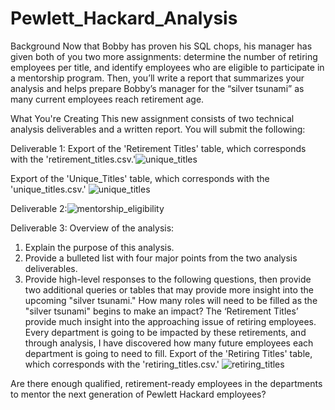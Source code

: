 # Pewlett_Hackard_Analysis
Background
Now that Bobby has proven his SQL chops, his manager has given both of you two more assignments: determine the number of retiring employees per title, and identify employees who are eligible to participate in a mentorship program. Then, you’ll write a report that summarizes your analysis and helps prepare Bobby’s manager for the “silver tsunami” as many current employees reach retirement age.

What You're Creating
This new assignment consists of two technical analysis deliverables and a written report. You will submit the following:

Deliverable 1:
Export of the 'Retirement Titles' table, which corresponds with the 'retirement_titles.csv.'![unique_titles](https://user-images.githubusercontent.com/67697826/198502212-5e594c15-30e8-4011-97bd-0e4b1fd3fda9.png)








Export of the 'Unique_Titles' table, which corresponds with the 'unique_titles.csv.' ![unique_titles](https://user-images.githubusercontent.com/67697826/198502534-76ebced5-7a4a-482a-bb6b-915053fe0bd6.png)

Deliverable 2:![mentorship_eligibility](https://user-images.githubusercontent.com/67697826/198503811-2fe510a4-2f88-4d46-b2d0-019ce0341bf5.png)

Deliverable 3:
Overview of the analysis: 
1. Explain the purpose of this analysis.
2. Provide a bulleted list with four major points from the two analysis deliverables.
3. Provide high-level responses to the following questions, then provide two additional queries or tables that may provide more insight into the upcoming "silver tsunami."
How many roles will need to be filled as the "silver tsunami" begins to make an impact?
The ‘Retirement Titles’ provide much insight into the approaching issue of retiring employees. Every department is going to be impacted by these retirements, and through analysis, I have discovered how many future employees each department is going to need to fill. Export of the 'Retiring Titles' table, which corresponds with the 'retiring_titles.csv.' ![retiring_titles](https://user-images.githubusercontent.com/67697826/198503053-52ef2c1e-1813-4816-8791-b9c42c556039.png)

Are there enough qualified, retirement-ready employees in the departments to mentor the next generation of Pewlett Hackard employees?

